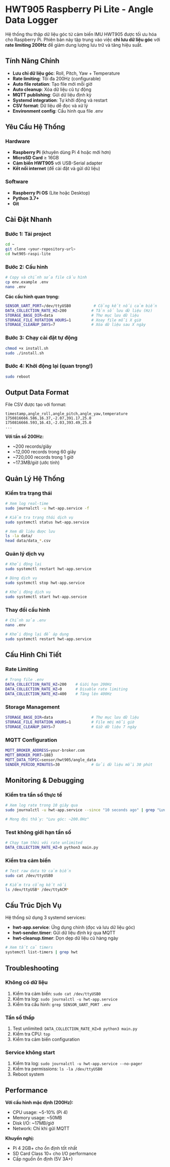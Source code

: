 # HWT905 Raspberry Pi Lite - Angle Data Logger

Hệ thống thu thập dữ liệu góc từ cảm biến IMU HWT905 được tối ưu hóa cho Raspberry Pi. 
Phiên bản này tập trung vào việc **chỉ lưu dữ liệu góc** với **rate limiting 200Hz** để giảm dung lượng lưu trữ và tăng hiệu suất.

## Tính Năng Chính

- **Lưu chỉ dữ liệu góc**: Roll, Pitch, Yaw + Temperature
- **Rate limiting**: Tối đa 200Hz (configurable)  
- **Auto file rotation**: Tạo file mới mỗi giờ
- **Auto cleanup**: Xóa dữ liệu cũ tự động
- **MQTT publishing**: Gửi dữ liệu định kỳ
- **Systemd integration**: Tự khởi động và restart
- **CSV format**: Dữ liệu dễ đọc và xử lý
- **Environment config**: Cấu hình qua file .env

## Yêu Cầu Hệ Thống

### Hardware
- **Raspberry Pi** (khuyên dùng Pi 4 hoặc mới hơn)
- **MicroSD Card** ≥ 16GB
- **Cảm biến HWT905** với USB-Serial adapter
- **Kết nối internet** (để cài đặt và gửi dữ liệu)

### Software  
- **Raspberry Pi OS** (Lite hoặc Desktop)
- **Python 3.7+** 
- **Git**

## Cài Đặt Nhanh

### Bước 1: Tải project
```bash
cd ~
git clone <your-repository-url>
cd hwt905-raspi-lite
```

### Bước 2: Cấu hình
```bash
# Copy và chỉnh sửa file cấu hình
cp env.example .env
nano .env
```

**Các cấu hình quan trọng:**
```bash
SENSOR_UART_PORT=/dev/ttyUSB0          # Cổng kết nối cảm biến
DATA_COLLECTION_RATE_HZ=200           # Tần số lưu dữ liệu (Hz)
STORAGE_BASE_DIR=data                 # Thư mục lưu dữ liệu
STORAGE_FILE_ROTATION_HOURS=1         # Xoay file mỗi X giờ
STORAGE_CLEANUP_DAYS=7                # Xóa dữ liệu sau X ngày
```

### Bước 3: Chạy cài đặt tự động
```bash
chmod +x install.sh
sudo ./install.sh
```

### Bước 4: Khởi động lại (quan trọng!)
```bash
sudo reboot
```

## Output Data Format

File CSV được tạo với format:
```csv
timestamp,angle_roll,angle_pitch,angle_yaw,temperature
1750816666.586,16.37,-2.07,391.17,25.0
1750816666.593,16.43,-2.03,393.49,25.0
...
```

**Với tần số 200Hz:**
- ~200 records/giây
- ~12,000 records trong 60 giây
- ~720,000 records trong 1 giờ
- ~17.3MB/giờ (ước tính)

## Quản Lý Hệ Thống

### Kiểm tra trạng thái
```bash
# Xem log real-time
sudo journalctl -u hwt-app.service -f

# Kiểm tra trạng thái dịch vụ
sudo systemctl status hwt-app.service

# Xem dữ liệu được lưu
ls -la data/
head data/data_*.csv
```

### Quản lý dịch vụ
```bash
# Khởi động lại
sudo systemctl restart hwt-app.service

# Dừng dịch vụ
sudo systemctl stop hwt-app.service

# Khởi động dịch vụ
sudo systemctl start hwt-app.service
```

### Thay đổi cấu hình
```bash
# Chỉnh sửa .env
nano .env

# Khởi động lại để áp dụng
sudo systemctl restart hwt-app.service
```

## Cấu Hình Chi Tiết

### Rate Limiting
```bash
# Trong file .env
DATA_COLLECTION_RATE_HZ=200    # Giới hạn 200Hz
DATA_COLLECTION_RATE_HZ=0      # Disable rate limiting
DATA_COLLECTION_RATE_HZ=400    # Tăng lên 400Hz
```

### Storage Management
```bash
STORAGE_BASE_DIR=data                 # Thư mục lưu dữ liệu  
STORAGE_FILE_ROTATION_HOURS=1         # File mới mỗi giờ
STORAGE_CLEANUP_DAYS=7                # Giữ dữ liệu 7 ngày
```

### MQTT Configuration
```bash
MQTT_BROKER_ADDRESS=your-broker.com
MQTT_BROKER_PORT=1883
MQTT_DATA_TOPIC=sensor/hwt905/angle_data
SENDER_PERIOD_MINUTES=30              # Gửi dữ liệu mỗi 30 phút
```

## Monitoring & Debugging

### Kiểm tra tần số thực tế
```bash
# Xem log rate trong 10 giây qua
sudo journalctl -u hwt-app.service --since "10 seconds ago" | grep "Lưu góc"

# Mong đợi thấy: "Lưu góc: ~200.0Hz"
```

### Test không giới hạn tần số
```bash
# Chạy tạm thời với rate unlimited
DATA_COLLECTION_RATE_HZ=0 python3 main.py
```

### Kiểm tra cảm biến
```bash
# Test raw data từ cảm biến
sudo cat /dev/ttyUSB0

# Kiểm tra cổng kết nối
ls /dev/ttyUSB* /dev/ttyACM*
```

## Cấu Trúc Dịch Vụ

Hệ thống sử dụng 3 systemd services:

- **hwt-app.service**: Ứng dụng chính (đọc và lưu dữ liệu góc)
- **hwt-sender.timer**: Gửi dữ liệu định kỳ qua MQTT  
- **hwt-cleanup.timer**: Dọn dẹp dữ liệu cũ hàng ngày

```bash
# Xem tất cả timers
systemctl list-timers | grep hwt
```

## Troubleshooting

### Không có dữ liệu
1. Kiểm tra cảm biến: `sudo cat /dev/ttyUSB0`
2. Kiểm tra log: `sudo journalctl -u hwt-app.service`
3. Kiểm tra cấu hình: `grep SENSOR_UART_PORT .env`

### Tần số thấp
1. Test unlimited: `DATA_COLLECTION_RATE_HZ=0 python3 main.py`
2. Kiểm tra CPU: `top`
3. Kiểm tra cảm biến configuration

### Service không start
1. Kiểm tra log: `sudo journalctl -u hwt-app.service --no-pager`
2. Kiểm tra permissions: `ls -la /dev/ttyUSB0`
3. Reboot system

## Performance

**Với cấu hình mặc định (200Hz):**
- CPU usage: ~5-10% (Pi 4)
- Memory usage: ~50MB
- Disk I/O: ~17MB/giờ
- Network: Chỉ khi gửi MQTT

**Khuyến nghị:**
- Pi 4 2GB+ cho ổn định tốt nhất
- SD Card Class 10+ cho I/O performance
- Cấp nguồn ổn định (5V 3A+)